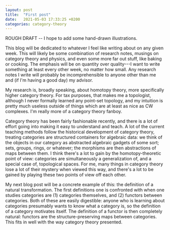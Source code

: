```yaml
---
layout: post
title:  "First post"
date:   2021-05-03 17:33:25 +0200
categories: category-theory
---
```


ROUGH DRAFT -- I hope to add some hand-drawn illustrations.

This blog will be dedicated to whatever I feel like writing about on any given
week. This will likely be some combination of research notes, musings on
category theory and physics, and even some more far out stuff, like baking or
cooking. The emphasis will be on quantity over quality---I want to write
something at least every other week, no matter how small. Any research notes I
write will probably be incomprehensible to anyone other than me and (if I'm
having a good day) my advisor.

My research is, broadly speaking, about homotopy theory, more specifically
higher category theory. For tax purposes, that makes me a topologist, although
I never formally learned any point-set topology, and my intuition is pretty
much useless outside of things which are at least as nice as CW complexes. I'm
really more of a category theory fanboy.

Category theory has been fairly fashionable recently, and there is a lot of
effort going into making it easy to understand and teach. A lot of the current
teaching methods follow the historical development of category theory, treating
categories are structured containers for algebraic data: we think of the
objects in our category as abstracted algebraic gadgets of some sort; sets,
groups, rings, or whatever; the morphisms are then abstractions of maps between
them. I think there's a lot to gain by the homotopy-theoretic point of view:
categories are simultaneously a generalization of, and a special case of,
topological spaces.  For me, many things in category theory lose a lot of their
mystery when viewed this way, and there's a lot to be gained by playing these
two points of view off each other.

My next blog post will be a concrete example of this: the
definition of a natural transformation. The first definitions one is confronted
with when one studies categories are (1) categories themselves, and (2)
functors between categories. Both of these are easily digestible: anyone who is
learning about categories presumably wants to know what a category is, so the
definition of a category motivates itself. The definition of a functor is then
completely natural: functors are the structure-preserving maps between
categories. This fits in well with the way category theory presented.
